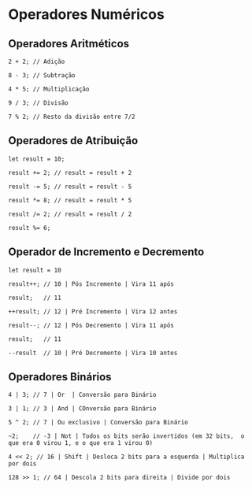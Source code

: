# Operadores Numéricos

## Operadores Aritméticos
```
2 + 2; // Adição

8 - 3; // Subtração

4 * 5; // Multiplicação

9 / 3; // Divisão

7 % 2; // Resto da divisão entre 7/2 
```

## Operadores de Atribuição
```
let result = 10;

result += 2; // result = result + 2 

result -= 5; // result = result - 5

result *= 8; // result = result * 5

result /= 2; // result = result / 2

result %= 6;
```

## Operador de Incremento e Decremento 
```
let result = 10

result++; // 10 | Pós Incremento | Vira 11 após 

result;   // 11

++result; // 12 | Pré Incremento | Vira 12 antes

result--; // 12 | Pós Decremento | Vira 11 após

result;   // 11

--result  // 10 | Pré Decremento | Vira 10 antes
```

## Operadores Binários
```
4 | 3; // 7 | Or  | Conversão para Binário

3 | 1; // 3 | And | COnversão para Binário

5 ^ 2; // 7 | Ou exclusivo | Conversão para Binário

~2;    // -3 | Not | Todos os bits serão invertidos (em 32 bits,  o que era 0 virou 1, e o que era 1 virou 0)

4 << 2; // 16 | Shift | Desloca 2 bits para a esquerda | Multiplica por dois

128 >> 1; // 64 | Descola 2 bits para direita | Divide por dois
```